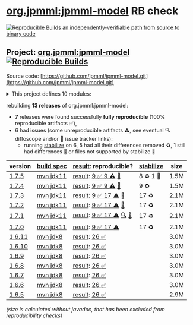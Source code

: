 [org.jpmml:jpmml-model](https://central.sonatype.com/artifact/org.jpmml/jpmml-model/versions) RB check
=======

[![Reproducible Builds](https://reproducible-builds.org/images/logos/rb.svg) an independently-verifiable path from source to binary code](https://reproducible-builds.org/)

## Project: [org.jpmml:jpmml-model](https://central.sonatype.com/artifact/org.jpmml/jpmml-model/versions) [![Reproducible Builds](https://img.shields.io/endpoint?url=https://raw.githubusercontent.com/jvm-repo-rebuild/reproducible-central/master/content/org/jpmml/jpmml-model/badge.json)](https://github.com/jvm-repo-rebuild/reproducible-central/blob/master/content/org/jpmml/jpmml-model/README.md)

Source code: [https://github.com/jpmml/jpmml-model.git](https://github.com/jpmml/jpmml-model.git)

<details><summary>This project defines 10 modules:</summary>

* [org.jpmml:jpmml-model](https://central.sonatype.com/artifact/org.jpmml/jpmml-model/overview)
* [org.jpmml:pmml-agent](https://central.sonatype.com/artifact/org.jpmml/pmml-agent/overview)
* [org.jpmml:pmml-model](https://central.sonatype.com/artifact/org.jpmml/pmml-model/overview)
* [org.jpmml:pmml-model-gwt](https://central.sonatype.com/artifact/org.jpmml/pmml-model-gwt/overview)
* [org.jpmml:pmml-model-jackson](https://central.sonatype.com/artifact/org.jpmml/pmml-model-jackson/overview)
* [org.jpmml:pmml-model-kryo](https://central.sonatype.com/artifact/org.jpmml/pmml-model-kryo/overview)
* [org.jpmml:pmml-model-metro](https://central.sonatype.com/artifact/org.jpmml/pmml-model-metro/overview)
* [org.jpmml:pmml-model-moxy](https://central.sonatype.com/artifact/org.jpmml/pmml-model-moxy/overview)
* [org.jpmml:pmml-model-teavm](https://central.sonatype.com/artifact/org.jpmml/pmml-model-teavm/overview)
* [org.jpmml:pmml-xjc](https://central.sonatype.com/artifact/org.jpmml/pmml-xjc/overview)
</details>

rebuilding **13 releases** of org.jpmml:jpmml-model:
- **7** releases were found successfully **fully reproducible** (100% reproducible artifacts :white_check_mark:),
- 6 had issues (some unreproducible artifacts :warning:, see eventual :mag: diffoscope and/or :memo: issue tracker links):
  - running [stabilize](doc/stabilize.md) on 6, 5 had all their differences removed :recycle:, 1 still had differences :rotating_light: or files not supported by stabilize :no_entry_sign:

| version | [build spec](/BUILDSPEC.md) | [result](https://reproducible-builds.org/docs/jvm/): reproducible? | [stabilize](https://github.com/google/oss-rebuild/blob/main/cmd/stabilize/README.md) | size |
| -- | --------- | ------ | ------ | -- |
| [1.7.5](https://central.sonatype.com/artifact/org.jpmml/jpmml-model/1.7.5/pom) | [mvn jdk11](jpmml-model-1.7.5.buildspec) | [result](jpmml-model-1.7.5.buildinfo): [9 :white_check_mark:  9 :warning:](jpmml-model-1.7.5.buildcompare) [:memo:](https://github.com/jpmml/jpmml-model/issues/42) | 8 :recycle: 1 :rotating_light: | 1.5M |
| [1.7.4](https://central.sonatype.com/artifact/org.jpmml/jpmml-model/1.7.4/pom) | [mvn jdk11](jpmml-model-1.7.4.buildspec) | [result](jpmml-model-1.7.4.buildinfo): [9 :white_check_mark:  9 :warning:](jpmml-model-1.7.4.buildcompare) [:memo:](https://github.com/jpmml/jpmml-model/issues/42) | 9 :recycle: | 1.5M |
| [1.7.3](https://central.sonatype.com/artifact/org.jpmml/jpmml-model/1.7.3/pom) | [mvn jdk11](jpmml-model-1.7.3.buildspec) | [result](jpmml-model-1.7.3.buildinfo): [9 :white_check_mark:  17 :warning:](jpmml-model-1.7.3.buildcompare) [:memo:](https://github.com/jpmml/jpmml-model/issues/42) | 17 :recycle: | 2.1M |
| [1.7.2](https://central.sonatype.com/artifact/org.jpmml/jpmml-model/1.7.2/pom) | [mvn jdk11](jpmml-model-1.7.2.buildspec) | [result](jpmml-model-1.7.2.buildinfo): [9 :white_check_mark:  17 :warning:](jpmml-model-1.7.2.buildcompare) [:memo:](https://github.com/jpmml/jpmml-model/issues/42) | 17 :recycle: | 2.1M |
| [1.7.1](https://central.sonatype.com/artifact/org.jpmml/jpmml-model/1.7.1/pom) | [mvn jdk11](jpmml-model-1.7.1.buildspec) | [result](jpmml-model-1.7.1.buildinfo): [9 :white_check_mark:  17 :warning:](jpmml-model-1.7.1.buildcompare) [:mag:](jpmml-model-1.7.1.diffoscope) [:memo:](https://github.com/jpmml/jpmml-model/issues/42) | 17 :recycle: | 2.1M |
| [1.7.0](https://central.sonatype.com/artifact/org.jpmml/jpmml-model/1.7.0/pom) | [mvn jdk11](jpmml-model-1.7.0.buildspec) | [result](jpmml-model-1.7.0.buildinfo): [9 :white_check_mark:  17 :warning:](jpmml-model-1.7.0.buildcompare) | 17 :recycle: | 2.1M |
| [1.6.11](https://central.sonatype.com/artifact/org.jpmml/jpmml-model/1.6.11/pom) | [mvn jdk8](jpmml-model-1.6.11.buildspec) | [result](jpmml-model-1.6.11.buildinfo): [26 :white_check_mark: ](jpmml-model-1.6.11.buildcompare) | | 3.0M |
| [1.6.10](https://central.sonatype.com/artifact/org.jpmml/jpmml-model/1.6.10/pom) | [mvn jdk8](jpmml-model-1.6.10.buildspec) | [result](jpmml-model-1.6.10.buildinfo): [26 :white_check_mark: ](jpmml-model-1.6.10.buildcompare) | | 3.0M |
| [1.6.9](https://central.sonatype.com/artifact/org.jpmml/jpmml-model/1.6.9/pom) | [mvn jdk8](jpmml-model-1.6.9.buildspec) | [result](jpmml-model-1.6.9.buildinfo): [26 :white_check_mark: ](jpmml-model-1.6.9.buildcompare) | | 3.0M |
| [1.6.8](https://central.sonatype.com/artifact/org.jpmml/jpmml-model/1.6.8/pom) | [mvn jdk8](jpmml-model-1.6.8.buildspec) | [result](jpmml-model-1.6.8.buildinfo): [26 :white_check_mark: ](jpmml-model-1.6.8.buildcompare) | | 3.0M |
| [1.6.7](https://central.sonatype.com/artifact/org.jpmml/jpmml-model/1.6.7/pom) | [mvn jdk8](jpmml-model-1.6.7.buildspec) | [result](jpmml-model-1.6.7.buildinfo): [26 :white_check_mark: ](jpmml-model-1.6.7.buildcompare) | | 3.0M |
| [1.6.6](https://central.sonatype.com/artifact/org.jpmml/jpmml-model/1.6.6/pom) | [mvn jdk8](jpmml-model-1.6.6.buildspec) | [result](jpmml-model-1.6.6.buildinfo): [26 :white_check_mark: ](jpmml-model-1.6.6.buildcompare) | | 3.0M |
| [1.6.5](https://central.sonatype.com/artifact/org.jpmml/jpmml-model/1.6.5/pom) | [mvn jdk8](jpmml-model-1.6.5.buildspec) | [result](jpmml-model-1.6.5.buildinfo): [26 :white_check_mark: ](jpmml-model-1.6.5.buildcompare) | | 2.9M |

<i>(size is calculated without javadoc, that has been excluded from reproducibility checks)</i>
